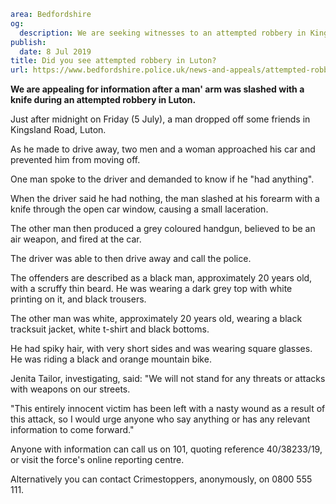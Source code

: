 ```yaml
area: Bedfordshire
og:
  description: We are seeking witnesses to an attempted robbery in Kingsland Road, Luton, on Friday (5 July).
publish:
  date: 8 Jul 2019
title: Did you see attempted robbery in Luton?
url: https://www.bedfordshire.police.uk/news-and-appeals/attempted-robbery-luton-jul2019
```

**We are appealing for information after a man' arm was slashed with a knife during an attempted robbery in Luton.**

Just after midnight on Friday (5 July), a man dropped off some friends in Kingsland Road, Luton.

As he made to drive away, two men and a woman approached his car and prevented him from moving off.

One man spoke to the driver and demanded to know if he "had anything".

When the driver said he had nothing, the man slashed at his forearm with a knife through the open car window, causing a small laceration.

The other man then produced a grey coloured handgun, believed to be an air weapon, and fired at the car.

The driver was able to then drive away and call the police.

The offenders are described as a black man, approximately 20 years old, with a scruffy thin beard. He was wearing a dark grey top with white printing on it, and black trousers.

The other man was white, approximately 20 years old, wearing a black tracksuit jacket, white t-shirt and black bottoms.

He had spiky hair, with very short sides and was wearing square glasses. He was riding a black and orange mountain bike.

Jenita Tailor, investigating, said: "We will not stand for any threats or attacks with weapons on our streets.

"This entirely innocent victim has been left with a nasty wound as a result of this attack, so I would urge anyone who say anything or has any relevant information to come forward."

Anyone with information can call us on 101, quoting reference 40/38233/19, or visit the force's online reporting centre.

Alternatively you can contact Crimestoppers, anonymously, on 0800 555 111.
